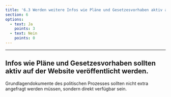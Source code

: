```yaml
---
title: '6.3 Werden weitere Infos wie Pläne und Gesetzesvorhaben aktiv auf der Website veröffentlicht?'
section: 6
options:
  - text: Ja
    points: 3
  - text: Nein
    points: 0
---
```

---
## Infos wie Pläne und Gesetzesvorhaben sollten aktiv auf der Website veröffentlicht werden.

Grundlagendokumente des politischen Prozesses sollten nicht extra angefragt werden müssen, sondern direkt verfügbar sein.
